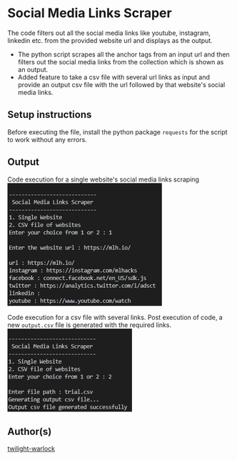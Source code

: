 # Social Media Links Scraper

The code filters out all the social media links like youtube, instagram, linkedin etc. from the provided website url and displays as the output.

- The python script scrapes all the anchor tags from an input url and then filters out the social media links from the collection which is shown as an output.
- Added feature to take a csv file with several url links as input and provide an output csv file with the url followed by that website's social media links.

## Setup instructions

Before executing the file, install the python package `requests` for the script to work without any errors.

## Output

Code execution for a single website's social media links scraping
![single website code execution image](images/single-website.png)

Code execution for a csv file with several links. Post execution of code, a new `output.csv` file is generated with the required links.
![url csv](images/url-csv.png)

## Author(s)

[twilight-warlock](https://github.com/twilight-warlock)

